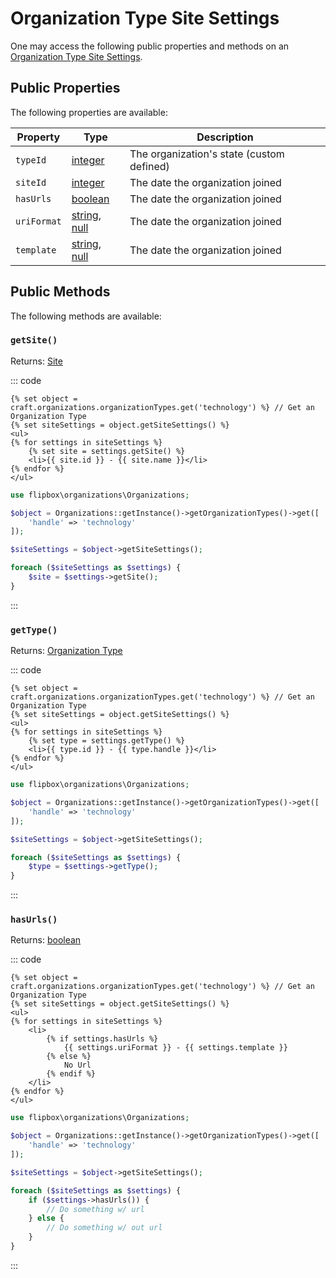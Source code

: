 # Organization Type Site Settings

One may access the following public properties and methods on an [Organization Type Site Settings].

[Organization Type Site Settings]: organization-type-site-settings "Organization Type Site Settings"

## Public Properties
The following properties are available:

| Property              | Type                                  | Description
| --------------------- | ------------------------------------- | ---------------------------------------------------------------------------------
| `typeId`              | [integer]                             | The organization's state (custom defined)
| `siteId`              | [integer]                             | The date the organization joined
| `hasUrls`             | [boolean]                             | The date the organization joined
| `uriFormat`           | [string], [null]                      | The date the organization joined
| `template`            | [string], [null]                      | The date the organization joined


## Public Methods
The following methods are available:

### `getSite()`

Returns: [Site]

::: code
```twig
{% set object = craft.organizations.organizationTypes.get('technology') %} // Get an Organization Type
{% set siteSettings = object.getSiteSettings() %}
<ul>
{% for settings in siteSettings %}
    {% set site = settings.getSite() %}
    <li>{{ site.id }} - {{ site.name }}</li>
{% endfor %}
</ul>
```

```php
use flipbox\organizations\Organizations;

$object = Organizations::getInstance()->getOrganizationTypes()->get([
    'handle' => 'technology'
]);

$siteSettings = $object->getSiteSettings();

foreach ($siteSettings as $settings) {
    $site = $settings->getSite();
}
```
:::


### `getType()`

Returns: [Organization Type]

::: code
```twig
{% set object = craft.organizations.organizationTypes.get('technology') %} // Get an Organization Type
{% set siteSettings = object.getSiteSettings() %}
<ul>
{% for settings in siteSettings %}
    {% set type = settings.getType() %}
    <li>{{ type.id }} - {{ type.handle }}</li>
{% endfor %}
</ul>
```

```php
use flipbox\organizations\Organizations;

$object = Organizations::getInstance()->getOrganizationTypes()->get([
    'handle' => 'technology'
]);

$siteSettings = $object->getSiteSettings();

foreach ($siteSettings as $settings) {
    $type = $settings->getType();
}
```
:::



### `hasUrls()`

Returns: [boolean]

::: code
```twig
{% set object = craft.organizations.organizationTypes.get('technology') %} // Get an Organization Type
{% set siteSettings = object.getSiteSettings() %}
<ul>
{% for settings in siteSettings %}
    <li>
        {% if settings.hasUrls %}
            {{ settings.uriFormat }} - {{ settings.template }}
        {% else %}
            No Url
        {% endif %}
    </li>
{% endfor %}
</ul>
```

```php
use flipbox\organizations\Organizations;

$object = Organizations::getInstance()->getOrganizationTypes()->get([
    'handle' => 'technology'
]);

$siteSettings = $object->getSiteSettings();

foreach ($siteSettings as $settings) {
    if ($settings->hasUrls()) {
        // Do something w/ url
    } else {
        // Do something w/ out url    
    }
}
```
:::

[integer]: http://www.php.net/language.types.integer
[boolean]: http://www.php.net/language.types.boolean
[string]: http://www.php.net/language.types.string
[null]: http://www.php.net/language.types.null
[array]: http://www.php.net/language.types.array

[Site]: https://docs.craftcms.com/api/v3/craft-models-site.html
[Organization Type]: organization-type.md
